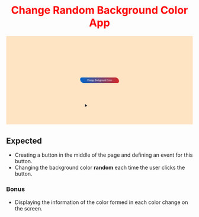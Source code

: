 <h1 style="color:red;text-align:center;"> Change Random Background Color App</h1>

![changebackground](./dosyalar/changebackground.gif)

## Expected

- Creating a button in the middle of the page and defining an event for this button.
- Changing the background color <b>random</b> each time the user clicks the button.

### Bonus

- Displaying the information of the color formed in each color change on the screen.
